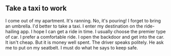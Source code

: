 ## Take a taxi to work
I come out of my apartment.
It's ranning. No, it's pouring!
I forget to bring an umbrella.
I'd better to take a taxi.
I enter my destination on the ride-hailing app.
I hope I can get a ride in time.
I usually choose the premier type of car.
I prefer a comfortable ride.
I open the backdoor and get into the car.
It isn't cheap. But it is money well spent.
The driver speaks politely.
He ask me to put on my seatbelt.
I must do what he says to keep safe.
